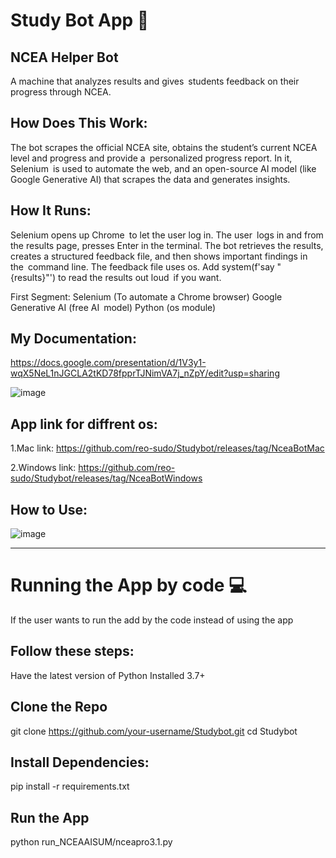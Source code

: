  # Study Bot App 🚀


 ## NCEA Helper Bot
A machine that analyzes results and gives students feedback on their progress through NCEA.

 ## How Does This Work: 
The bot scrapes the official NCEA site, obtains the student’s current NCEA level and progress and provide a personalized progress report. In it, Selenium is used to automate the web, and an open-source AI model (like Google Generative AI) that scrapes the data and generates insights.

## How It Runs:
Selenium opens up Chrome to let the user log in. The user logs in and from the results page, presses Enter in the terminal. The bot retrieves the results, creates a structured feedback file, and then shows important findings in the command line. The feedback file uses os. Add system(f'say "{results}"') to read the results out loud if you want.

First Segment: Selenium (To automate a Chrome browser) Google Generative AI (free AI model) Python (os module)

## My Documentation:
https://docs.google.com/presentation/d/1V3y1-wqX5NeL1nJGCLA2tKD78fpprTJNimVA7j_nZpY/edit?usp=sharing


![image](https://github.com/user-attachments/assets/5d911ef7-ce0b-4a1f-84d6-181fce356dae)

## App link for diffrent os:
1.Mac link: 
https://github.com/reo-sudo/Studybot/releases/tag/NceaBotMac

2.Windows link: 
https://github.com/reo-sudo/Studybot/releases/tag/NceaBotWindows

## How to Use:

![image](https://github.com/user-attachments/assets/f64d1aee-38a2-482f-8736-0d61df33d0be)

---------------------------------------------------------------------------
# Running the App by code 💻
If the user wants to run the add by the code instead of using the app

## Follow these steps:
Have the latest version of Python Installed 3.7+
## Clone the Repo
git clone https://github.com/your-username/Studybot.git
cd Studybot
## Install Dependencies:
pip install -r requirements.txt
## Run the App
python run_NCEAAISUM/nceapro3.1.py





